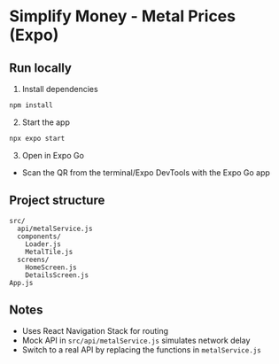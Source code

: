 # Simplify Money - Metal Prices (Expo)

## Run locally

1. Install dependencies

```bash
npm install
```

2. Start the app

```bash
npx expo start
```

3. Open in Expo Go
- Scan the QR from the terminal/Expo DevTools with the Expo Go app

## Project structure
```
src/
  api/metalService.js
  components/
    Loader.js
    MetalTile.js
  screens/
    HomeScreen.js
    DetailsScreen.js
App.js
```

## Notes
- Uses React Navigation Stack for routing
- Mock API in `src/api/metalService.js` simulates network delay
- Switch to a real API by replacing the functions in `metalService.js`
